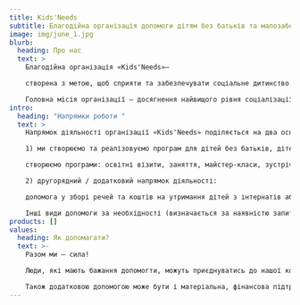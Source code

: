 ```yaml
---
title: Kids'Needs
subtitle: Благодійна організація допомоги дітям без батьків та малозабезпеченим сім'ям
image: img/june_1.jpg
blurb:
  heading: Про нас
  text: >
    Благодійна організація «Kids'Needs»—

    створена з метою, щоб сприяти та забезпечувати соціальне дитинство усім дітям, які того потребують.

    Головна місія організації – досягнення найвищого рівня соціалізації серед дітей-сиріт та тих, які за якихось умов обмежені у повсякденному спілкуванні та зв’язку з іншими представниками соціуму.
intro:
  heading: "Напрямки роботи "
  text: >
    Напрямок діяльності організації «Kids'Needs» поділяється на два основні:

    1) ми створюємо та реалізовуємо програм для дітей без батьків, дітей з неповних сімей, а також дитячих будинків та інших організацій, які займаються опікуванням дітей-сиріт або дітей з малозабезпечених сімей, що мають обмежені можливості у навчанні, відвідуванні освітніх, наукових та розважальних заходів та закладів, а також мають обмежений доступ до зовнішнього соціального світу. Задля цього ми

    створюємо програми: освітні візити, заняття, майстер-класи, зустрічі з успішними людьми різних професій (лідери) та реалізовуємо заходи (навчальні, освітні, розважальні тощо),щоб діти мали змогу повноцінно розвиватись з метою адаптації  та інтеграції у соціум.

    2) другорядний / додатковий напрямок діяльності:

    допомога у зборі речей та коштів на утримання дітей з інтернатів або неповних сімей.

    Інші види допомоги за необхідності (визначається за наявністю запиту від дитячих будинків або ін. установ)
products: []
values:
  heading: Як допомагати?
  text: >-
    Разом ми – сила!

    Люди, які мають бажання допомогти, можуть приєднуватись до нашої команди та ставати волонтерами благодійної  організації «Kids'Needs». Волонтери мають можливість відвідувати дітей та брати участь у програмах, які розроблені для  спілкування, турботи, розвитку, навчання, створення позитивних емоцій, проведення продуктивного часу з дітьми.

    Також додатковою допомогою може бути і матеріальна, фінансова підтримка.
---
```

